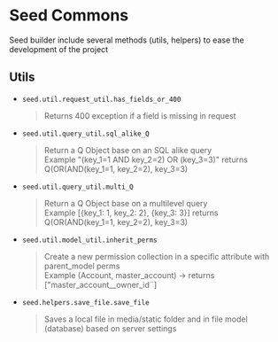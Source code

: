 # Seed Commons

Seed builder include several methods (utils, helpers) to ease the development of the project

## Utils

-   `seed.util.request_util.has_fields_or_400`
    >    Returns 400 exception if a field is missing in request
    
-   `seed.util.query_util.sql_alike_Q`
    >   Return a Q Object base on an SQL alike query<br/>
        Example \"(key_1=1 AND key_2=2) OR (key_3=3)\" returns Q(OR(AND(key_1=1, key_2=2), key_3=3)
    
-   `seed.util.query_util.multi_Q`
    >   Return a Q Object base on a multilevel query <br/>
        Example [{key_1: 1, key_2: 2}, {key_3: 3}] returns Q(OR(AND(key_1=1, key_2=2), key_3=3)
    
-   `seed.util.model_util.inherit_perms`
    >   Create a new permission collection in a specific attribute with parent_model perms<br/>
        Example (Account, master_account) -> returns ["master_account__owner_id¨]
    
-   `seed.helpers.save_file.save_file`
    >   Saves a local file in media/static folder and in file model (database) based on server settings